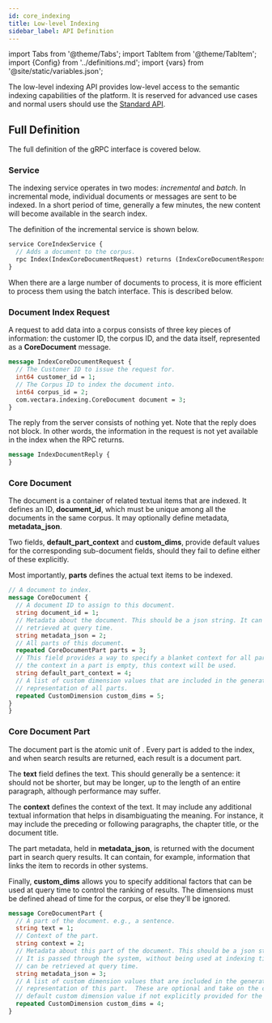 ```yaml
---
id: core_indexing
title: Low-level Indexing
sidebar_label: API Definition
---
```


import Tabs from '@theme/Tabs';
import TabItem from '@theme/TabItem';
import {Config} from '../definitions.md';
import {vars} from '@site/static/variables.json';

The low-level indexing API provides low-level access to the semantic indexing
capabilities of the platform. It is reserved for advanced use cases and
normal users should use the [Standard API](indexing).

## Full Definition

The full definition of the gRPC interface is covered below.

### Service

The indexing service operates in two modes: _incremental_ and _batch_. In
incremental mode, individual documents or messages are sent to be indexed. In
a short period of time, generally a few minutes, the new content will become
available in the search index.

The definition of the incremental service is shown below.


```protobuf
service CoreIndexService {
  // Adds a document to the corpus.
  rpc Index(IndexCoreDocumentRequest) returns (IndexCoreDocumentResponse) {}
}
```

When there are a large number of documents to process, it is more efficient to
process them using the batch interface. This is described below.

### Document Index Request

A request to add data into a corpus consists of three key pieces of information:
the customer ID, the corpus ID, and the data itself, represented as a
**CoreDocument** message.

```protobuf
message IndexCoreDocumentRequest {
  // The Customer ID to issue the request for.
  int64 customer_id = 1;
  // The Corpus ID to index the document into.
  int64 corpus_id = 2;
  com.vectara.indexing.CoreDocument document = 3;
}
```

The reply from the server consists of nothing yet. Note that the reply does not
block. In other words, the information in the request is not yet available in
the index when the RPC returns.

```protobuf
message IndexDocumentReply {
}
```

### Core Document

The document is a container of related textual items that are indexed. It
defines an ID, **document_id**, which must be unique among all the documents in
the same corpus. It may optionally define metadata, **metadata_json**.

Two fields, **default_part_context** and **custom_dims**, provide default values
for the corresponding sub-document fields, should they fail to define either
of these explicitly.

Most importantly, **parts** defines the actual text items to be indexed.

```protobuf
// A document to index.
message CoreDocument {
  // A document ID to assign to this document.
  string document_id = 1;
  // Metadata about the document. This should be a json string. It can be
  // retrieved at query time.
  string metadata_json = 2;
  // All parts of this document.
  repeated CoreDocumentPart parts = 3;
  // This field provides a way to specify a blanket context for all parts. If
  // the context in a part is empty, this context will be used.
  string default_part_context = 4;
  // A list of custom dimension values that are included in the generated
  // representation of all parts.
  repeated CustomDimension custom_dims = 5;
}
}
```

### Core Document Part

The document part is the atomic unit of <Config v="names.product"/>. Every part is added to
the index, and when search results are returned, each result is a document part.

The **text** field defines the text. This should generally be a sentence: it
should not be shorter, but may be longer, up to the length of an entire
paragraph, although performance may suffer.

The **context** defines the context of the text. It may include any additional
textual information that helps in disambiguating the meaning. For instance, it
may include the preceding or following paragraphs, the chapter title, or the
document title.

The part metadata, held in **metadata_json**, is returned with the document part
in search query results. It can contain, for example, information that links the
item to records in other systems.

Finally, **custom_dims** allows you to specify additional factors that can be
used at query time to control the ranking of results. The dimensions must be
defined ahead of time for the corpus, or else they'll be ignored.

```protobuf
message CoreDocumentPart {
  // A part of the document. e.g., a sentence.
  string text = 1;
  // Context of the part.
  string context = 2;
  // Metadata about this part of the document. This should be a json string.
  // It is passed through the system, without being used at indexing time. It
  // can be retrieved at query time.
  string metadata_json = 3;
  // A list of custom dimension values that are included in the generated
  // representation of this part.  These are optional and take on the corpus
  // default custom dimension value if not explicitly provided for the document
  repeated CustomDimension custom_dims = 4;
}
```
